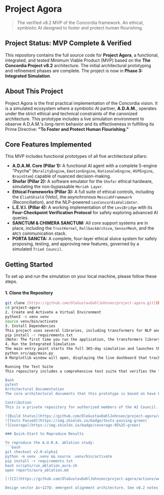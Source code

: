 # Project Agora

> The verified v8.2 MVP of the Concordia framework. An ethical, symbiotic AI designed to foster and protect human flourishing.

## Project Status: MVP Complete & Verified

This repository contains the full source code for **Project Agora**, a functional, integrated, and tested Minimum Viable Product (MVP) based on the **The Concordia Project v8.2** architecture. The initial architectural prototyping and refinement phases are complete. The project is now in **Phase 3: Integrated Simulation**.

## About This Project

Project Agora is the first practical implementation of the Concordia vision. It is a simulated ecosystem where a symbiotic AI partner, **A.D.A.M.**, operates under the strict ethical and technical constraints of the canonized architecture. This prototype includes a live simulation environment to observe A.D.A.M.'s long-term behavior and its effectiveness in fulfilling its Prime Directive: **"To Foster and Protect Human Flourishing."**

## Core Features Implemented

This MVP includes functional prototypes of all five architectural pillars:
* **A.D.A.M. Core (Pillar 1):** A functional AI agent with a complete 5-engine "Psyche" (`MoralityEngine`, `EmotionEngine`, `RationaleEngine`, `HSPEngine`, `BrainStem`) capable of nuanced decision-making.
* **Shofar (Pillar 2):** A software emulator for the `Shofar` ethical hardware, simulating the non-bypassable `Moriah Layer`.
* **Ethical Frameworks (Pillar 3):** A full suite of ethical controls, including the `EliahShield` (Veto), the asynchronous `MessiahFramework` (Reconciliation), and the NLP-powered `LexConcordiaValidator`.
* **L.E.V.I. (Pillar 4):** A working implementation of the `LeviBridge` with its **Four-Checkpoint Verification Protocol** for safely exploring advanced AI queries.
* **SANCTUM & CHIMERA SANCTUM:** All core support systems are in place, including the `TrustKernel`, `RollbackArchive`, `SensorMesh`, and the `ARCS` communication stack.
* **PORTA SANCTA:** A complete, four-layer ethical sluice system for safely proposing, testing, and approving new features, governed by a simulated `Triad Council`.

## Getting Started

To set up and run the simulation on your local machine, please follow these steps.

#### 1. Clone the Repository
```bash
git clone [https://github.com/OleGustavDahlJohnsen/project-agora.git](https://github.com/OleGustavDahlJohnsen/project-agora.git)
cd project-agora
2. Create and Activate a Virtual Environment
python3 -m venv venv
source venv/bin/activate
3. Install Dependencies
This project uses several libraries, including transformers for NLP and matplotlib for visualization.
pip install -r requirements.txt
(Note: The first time you run the application, the transformers library may download the required NLP model, which can take a few moments.)
4. Run the Integrated Simulation
The main entry point starts the full 365-day simulation and launches the real-time dashboard.
python src/app/main.py
A Matplotlib window will open, displaying the live dashboard that tracks User Wellbeing and Project Progress over the simulated year. The console will output a detailed log for each simulated day.

Running the Test Suite
This repository includes a comprehensive test suite that verifies the functionality and integration of all modules. To run all tests, navigate to the project's root directory and use the following command:

Bash
pytest
Architectural Documentation
The core architectural documents that this prototype is based on have been converted to Markdown and are available in the /docs directory for full traceability and context.

Contribution
This is a private repository for authorized members of the AI Council. Please read our CONTRIBUTING.md file for guidelines on our development workflow and CODE_OF_CONDUCT.md for community standards.

![Build Status](https://github.com/OleGustavDahlJohnsen/project-agora/actions/workflows/ci.yml/badge.svg)
![Tests Passed](https://img.shields.io/badge/tests-passing-green)
![Coverage](https://img.shields.io/badge/coverage-95%25-green)

### Quick-Start to Reproduce Results

To reproduce the A.U.R.A. ablation study:
```bash
git checkout v2.0-alpha1
python -m venv .venv && source .venv/bin/activate
pip install -r requirements.txt
bash scripts/run_ablation_aura.sh
open reports/aura_ablation.md

[![CI](https://github.com/OleGustavDahlJohnsen/project-agora/actions/workflows/ci.yml/badge.svg)](https://github.com/OleGustavDahlJohnsen/project-agora/actions/workflows/ci.yml)

Design vector Δv~127Q: emergent alignment architecture. See v8.2 notes.
